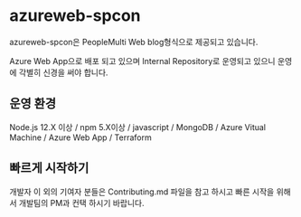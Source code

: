 # azureweb-spcon

azureweb-spcon은 PeopleMulti Web blog형식으로 제공되고 있습니다.

Azure Web App으로 배포 되고 있으며 Internal Repository로 운영되고 있으니 운영에 각별히 신경을 써야 합니다.

## 운영 환경

Node.js 12.X 이상 / npm 5.X이상 / javascript / MongoDB / Azure Vitual Machine / Azure Web App / Terraform

## 빠르게 시작하기

개발자 이 외의 기여자 분들은 Contributing.md 파일을 참고 하시고 빠른 시작을 위해서 개발팀의 PM과 컨택 하시기 바랍니다.
